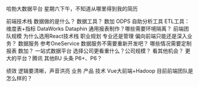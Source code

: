 哈勃大数据平台
星期六下午，不知道从哪里得到我的简历

前端技术栈
数据做的是什么？
数据工具？
    数加 ODPS 自助分析工具
    ETL工具：维度表+指标
    DataWorks Dataphin
通用报表制作？哪些需要环境隔离？
前端团队规模
为什么选用React技术栈
职业规划
  专业还是管理
偏向前端只能还是深入业务？
数据服务
  参考OneService
  数据服务不需要重新开发吧？
哪些情况需要定制报表
数加？
    一站式数据平台
选择公司更看重什么？公司规模？
看其他机会？
  更大的平台？腾讯 其他BU 头条
P6+、P6？



绩效
逻辑要清晰，声音洪亮
业务 产品 技术
  Vue大前端+Hadoop
目前前端团队是怎么样的？
